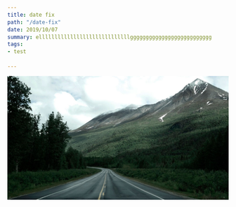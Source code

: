 ```yaml
---
title: date fix
path: "/date-fix"
date: 2019/10/07
summary: elllllllllllllllllllllllllllllgggggggggggggggggggggggggg
tags:
- test

---
```

  
![](./images/blog_bg_4.jpg)